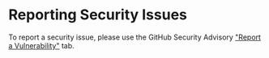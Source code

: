 # Reporting Security Issues

To report a security issue, please use the GitHub Security Advisory ["Report a Vulnerability"](https://github.com/archtika/archtika/security/advisories/new) tab.